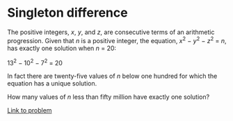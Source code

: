 # Singleton difference

<p>The positive integers, <i>x</i>, <i>y</i>, and <i>z</i>, are consecutive terms of an arithmetic progression. Given that <i>n</i> is a positive integer, the equation, <i>x</i><sup>2</sup> − <i>y</i><sup>2</sup> − <i>z</i><sup>2</sup> = <i>n</i>, has exactly one solution when <i>n</i> = 20:</p>
<p class="center">13<sup>2</sup> − 10<sup>2</sup> − 7<sup>2</sup> = 20</p>
<p>In fact there are twenty-five values of <i>n</i> below one hundred for which the equation has a unique solution.</p>
<p>How many values of <i>n</i> less than fifty million have exactly one solution?</p>


[Link to problem](https://projecteuler.net/problem=136)
